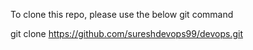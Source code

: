 To clone this repo, please use the below git command


git clone https://github.com/sureshdevops99/devops.git

